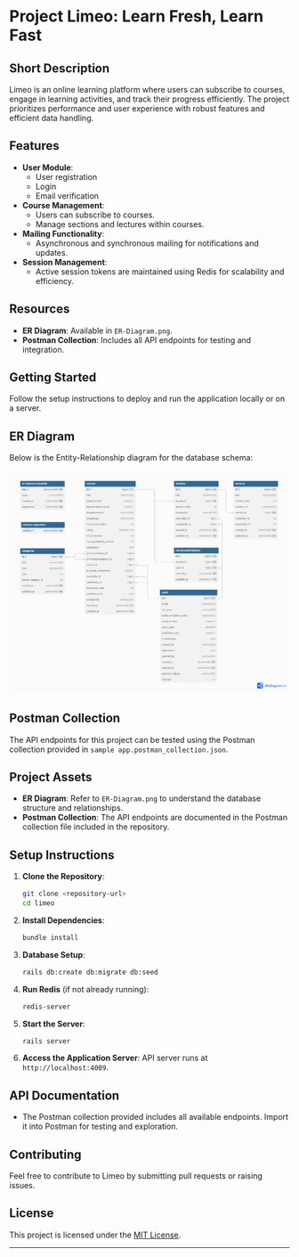 # Project Limeo: Learn Fresh, Learn Fast

## Short Description
Limeo is an online learning platform where users can subscribe to courses, engage in learning activities, and track their progress efficiently. The project prioritizes performance and user experience with robust features and efficient data handling.

## Features
- **User Module**:
    - User registration
    - Login
    - Email verification
- **Course Management**:
    - Users can subscribe to courses.
    - Manage sections and lectures within courses.
- **Mailing Functionality**:
    - Asynchronous and synchronous mailing for notifications and updates.
- **Session Management**:
    - Active session tokens are maintained using Redis for scalability and efficiency.

## Resources
- **ER Diagram**: Available in `ER-Diagram.png`.
- **Postman Collection**: Includes all API endpoints for testing and integration.

## Getting Started
Follow the setup instructions to deploy and run the application locally or on a server.

## ER Diagram
Below is the Entity-Relationship diagram for the database schema:

![ER Diagram](ER-Diagram.png)

## Postman Collection
The API endpoints for this project can be tested using the Postman collection provided in `sample app.postman_collection.json`.
## Project Assets
- **ER Diagram**: Refer to `ER-Diagram.png` to understand the database structure and relationships.
- **Postman Collection**: The API endpoints are documented in the Postman collection file included in the repository.

## Setup Instructions
1. **Clone the Repository**:
   ```bash
   git clone <repository-url>
   cd limeo
   ```

2. **Install Dependencies**:
   ```bash
   bundle install
   ```

3. **Database Setup**:
   ```bash
   rails db:create db:migrate db:seed
   ```

4. **Run Redis** (if not already running):
   ```bash
   redis-server
   ```

5. **Start the Server**:
   ```bash
   rails server
   ```

6. **Access the Application Server**:
   API server runs at `http://localhost:4009`.

## API Documentation
- The Postman collection provided includes all available endpoints. Import it into Postman for testing and exploration.

## Contributing
Feel free to contribute to Limeo by submitting pull requests or raising issues.

## License
This project is licensed under the [MIT License](LICENSE).

---

